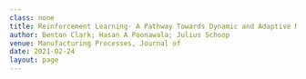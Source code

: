 ```yaml
---
class: none
title: Reinforcement Learning- A Pathway Towards Dynamic and Adaptive Machining Parameter Optimization
author: Benton Clark; Hasan A Poonawala; Julius Schoop
venue: Manufacturing Processes, Journal of
date: 2021-02-24
layout: page
---
```

